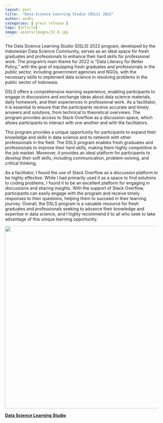 ```yaml
---
layout: post
title:  "Data Science Learning Studio (DSLS) 2022"
author: audhi
categories: [ press release ]
tags: [article]
image: assets/images/32-0.jpg
---
```


The Data Science Learning Studio (DSLS) 2022 program, developed by the Indonesian Data Science Community, serves as an ideal space for fresh graduates and professionals to enhance their hard skills for professional work. The program’s main theme for 2022 is “Data Literacy for Better Policy,” with the goal of equipping fresh graduates and professionals in the public sector, including government agencies and NGOs, with the necessary skills to implement data science in resolving problems in the public sector of Indonesia.

DSLS offers a comprehensive learning experience, enabling participants to engage in discussions and exchange ideas about data science materials, daily homework, and their experiences in professional work. As a facilitator, it is essential to ensure that the participants receive accurate and timely answers and solutions, from technical to theoretical overviews. The program provides access to Stack Overflow as a discussion space, which allows participants to interact with one another and with the facilitators.

This program provides a unique opportunity for participants to expand their knowledge and skills in data science and to network with other professionals in the field. The DSLS program enables fresh graduates and professionals to improve their hard skills, making them highly competitive in the job market. Moreover, it provides an ideal platform for participants to develop their soft skills, including communication, problem-solving, and critical thinking.

As a facilitator, I found the use of Stack Overflow as a discussion platform to be highly effective. While I had primarily used it as a space to find solutions to coding problems, I found it to be an excellent platform for engaging in discussions and sharing insights. With the support of Stack Overflow, participants can easily engage with the program and receive timely responses to their questions, helping them to succeed in their learning journey. Overall, the DSLS program is a valuable resource for fresh graduates and professionals seeking to advance their knowledge and expertise in data science, and I highly recommend it to all who seek to take advantage of this unique learning opportunity.

<p align="center">
  <img src="{{ site.baseurl }}/assets/images/32-1.png" width="600" />
</p>

[__Data Science Learning Studio__](https://studio.datascience.or.id/tentang)
